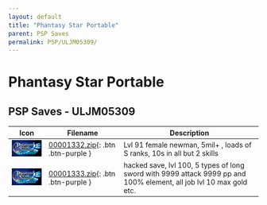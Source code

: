 ```yaml
---
layout: default
title: "Phantasy Star Portable"
parent: PSP Saves
permalink: PSP/ULJM05309/
---
```

# Phantasy Star Portable

## PSP Saves - ULJM05309

| Icon | Filename | Description |
|------|----------|-------------|
| ![Phantasy Star Portable](ICON0.PNG) | [00001332.zip](00001332.zip){: .btn .btn-purple } | Lvl 91 female newman, 5mil+ , loads of S ranks, 10s in all but 2 skills |
| ![Phantasy Star Portable](ICON0.PNG) | [00001333.zip](00001333.zip){: .btn .btn-purple } | hacked save, lvl 100, 5 types of long sword with 9999 attack 9999 pp and 100% element, all job lvl 10 max gold etc. |
